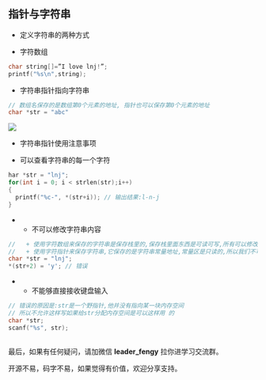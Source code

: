 ## 指针与字符串

- 定义字符串的两种方式

+ 字符数组

```c
char string[]=”I love lnj!”;
printf("%s\n",string);
```

- 字符串指针指向字符串

```c
// 数组名保存的是数组第0个元素的地址, 指针也可以保存第0个元素的地址
char *str = "abc"
```

![](https://img-blog.csdnimg.cn/img_convert/cb21fae540cb3290bbc41e7e223d3a41.png)

- 字符串指针使用注意事项

+ 可以查看字符串的每一个字符

```c
har *str = "lnj";
for(int i = 0; i < strlen(str);i++)
{
  printf("%c-", *(str+i)); // 输出结果:l-n-j
}
```

- + 不可以修改字符串内容

```c
//   + 使用字符数组来保存的字符串是保存栈里的,保存栈里面东西是可读可写,所有可以修改字符串中的的字符
//   + 使用字符指针来保存字符串,它保存的是字符串常量地址,常量区是只读的,所以我们不可以修改字符串中的字符
char *str = "lnj";
*(str+2) = 'y'; // 错误
```

- + 不能够直接接收键盘输入

```c
// 错误的原因是:str是一个野指针,他并没有指向某一块内存空间
// 所以不允许这样写如果给str分配内存空间是可以这样用 的
char *str;
scanf("%s", str);
```

## 

最后，如果有任何疑问，请加微信 **leader_fengy** 拉你进学习交流群。

开源不易，码字不易，如果觉得有价值，欢迎分享支持。